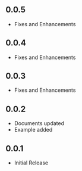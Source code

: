 ## 0.0.5

* Fixes and Enhancements

## 0.0.4

* Fixes and Enhancements

## 0.0.3

* Fixes and Enhancements

## 0.0.2

* Documents updated
* Example added

## 0.0.1

* Initial Release
